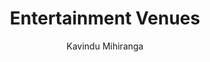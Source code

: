 ---
is_programmatic_layout_5: true
draft: false
title: Entertainment Venues
snippet: Entertainment Venues
image:
  src: /images/pseo/best-work-management-tools-for-entertainment-venues.jpg
  alt: entertainment venues, task management, resource management, productivity
publishDate: 2024-11-29
category: ""
author: Kavindu Mihiranga
tags:
  - entertainmentvenues
  - Tips
  - Open-Source
  - Team
content_01: |
    The entertainment venues industry is dynamic and multifaceted, necessitating the coordination of events, staff, and resources to deliver memorable experiences to audiences. Effective task management tools are vital for success in this industry, as they streamline operations, enhance communication, and ensure timely execution of events, ultimately leading to increased customer satisfaction and operational efficiency.',
content_02: |
    Worklenz helps venues streamline event management, track tasks, and optimize operational efficiency.
description: Discover the best work management tools for entertainment venues including WorkLenz, designed for your specific needs.
related: [best-work-management-tools-for-media-&-entertainment, best-work-management-tools-for-event-planning, best-work-management-tools-for-sports-teams-&-organizations, best-work-management-tools-for-hospitality]
---